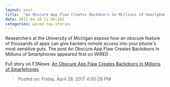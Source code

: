 ```yaml
---
layout: post
title:  "An Obscure App Flaw Creates Backdoors In Millions of Smartphones"
date: 2017-04-28 11:00:26Z
categories: wired-top-stories
---
```


Researchers at the University of Michigan expose how an obscure feature of thousands of apps can give hackers remote access into your phone's most sensitive guts. The post An Obscure App Flaw Creates Backdoors In Millions of Smartphones appeared first on WIRED .


Full story on F3News: [An Obscure App Flaw Creates Backdoors In Millions of Smartphones](http://www.f3nws.com/n/GfRSW)

> Posted on: Friday, April 28, 2017 4:00:26 PM

